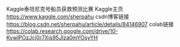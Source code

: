 Kaggle泰坦尼克号船员获救预测比赛
Kaggle主页
https://www.kaggle.com/sherpahu
csdn博客链接
https://blog.csdn.net/sherpahu/article/details/84146907
colab链接
https://colab.research.google.com/drive/10-KvwlPOzJcj0r7Xis95JIza0mYOsyYH
